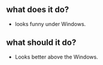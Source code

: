 ## what does it do?

* looks funny under Windows.



## what should it do?

* Looks better above the Windows.

